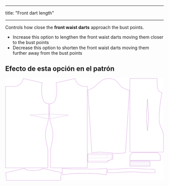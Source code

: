 - - -
title: "Front dart length"
- - -

Controls how close the **front waist darts** approach the bust points.

- Increase this option to lengthen the front waist darts moving them closer to the bust points
- Decrease this option to shorten the front waist darts moving them further away from the bust points

## Efecto de esta opción en el patrón

![This image shows the effect of this option by superimposing several variants that have a different value for this option](simone_frontdartlength_sample.svg "Effect of this option on the pattern")
